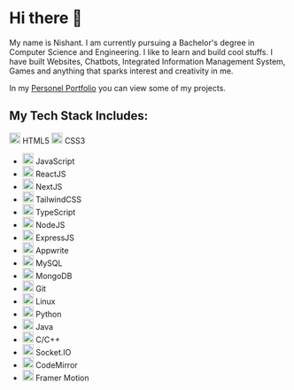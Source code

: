 # Hi there 👋

My name is Nishant. I am currently pursuing a Bachelor's degree in Computer Science and Engineering. I like to learn and build cool stuffs.
I have built Websites, Chatbots, Integrated Information Management System, Games and anything that sparks interest and creativity in me.

In my [Personel Portfolio](https://nishant-app.vercel.app/) you can view some of my projects.

## My Tech Stack Includes:
<img src="https://cdn.worldvectorlogo.com/logos/html-1.svg" alt="HTML5" height="20"/> HTML5  <img src="https://upload.wikimedia.org/wikipedia/commons/6/62/CSS3_logo.svg" alt="CSS3" height="20"/> CSS3
* <img src="https://logodownload.org/wp-content/uploads/2022/04/javascript-logo.png" alt="JavaScript" height="20"/>  JavaScript
* <img src="https://logowik.com/content/uploads/images/react.jpg" alt="ReactJS" height="20"/>  ReactJS
* <img src="https://seeklogo.com/images/N/next-js-icon-logo-EE302D5DBD-seeklogo.com.png" alt="NextJS" height="20"/>  NextJS
* <img src="https://cdn.worldvectorlogo.com/logos/tailwind-css-2.svg" alt="TailwindCSS" height="20"/>  TailwindCSS
* <img src="https://upload.wikimedia.org/wikipedia/commons/4/4c/Typescript_logo_2020.svg" alt="TypeScript" height="20"/>  TypeScript
* <img src="https://upload.wikimedia.org/wikipedia/commons/d/d9/Node.js_logo.svg" alt="NodeJS" height="20"/>  NodeJS
* <img src="https://img.favpng.com/6/10/20/node-js-express-js-javascript-solution-stack-web-application-png-favpng-DDWUihkSRhCUit2smgJFF9Cgd_t.jpg" alt="ExpressJS" height="20"/>  ExpressJS
* <img src="https://asset.brandfetch.io/idvS_RDVeX/id6dzu5Kbh.svg?updated=1696967448027" alt="Appwrite" height="20"/>  Appwrite
* <img src="https://cdn.worldvectorlogo.com/logos/mysql-logo.svg" alt="MySQL" height="20"/>  MySQL
* <img src="https://www.vhv.rs/dpng/d/145-1450243_mongodb-logo-png-transparent-png.png" alt="MongoDB" height="20"/>  MongoDB
* <img src="https://raw.githubusercontent.com/detain/svg-logos/master/svg/g/git-icon.svg" alt="Git" height="20"/>  Git
* <img src="https://www.logo.wine/a/logo/Linux/Linux-Logo.wine.svg" alt="Framer Motion" height="20"/>  Linux
* <img src="https://upload.wikimedia.org/wikipedia/commons/1/1f/Python_logo_01.svg" alt="Python" height="20"/>  Python
* <img src="https://www.liblogo.com/img-logo/ja362j8d5-java-logo-java-logo-transparent-png-stickpng.png" alt="Java" height="20"/>  Java
* <img src="https://logos-download.com/wp-content/uploads/2022/11/C_Logo-622x700.png" alt="C/C++" height="20"/>  C/C++
* <img src="https://cdn.worldvectorlogo.com/logos/socket-io.svg" alt="Socket.IO" height="20"/>  Socket.IO
* <img src="https://upload.wikimedia.org/wikipedia/commons/8/89/Baboon.svg" alt="CodeMirror" height="20"/>  CodeMirror
* <img src="https://cdn.worldvectorlogo.com/logos/framer-motion.svg" alt="Framer Motion" height="20"/>  Framer Motion





